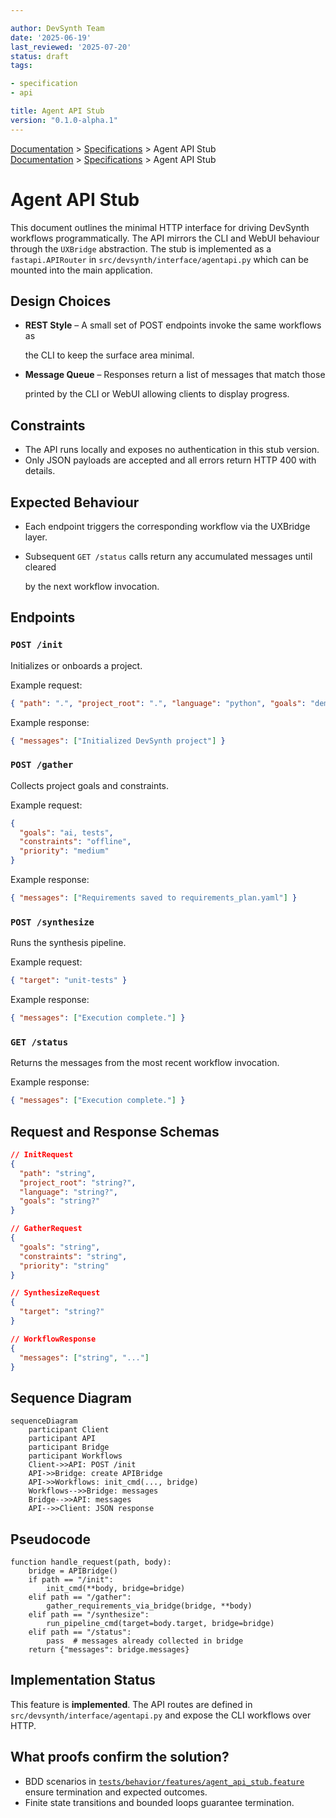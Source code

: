 ```yaml
---

author: DevSynth Team
date: '2025-06-19'
last_reviewed: '2025-07-20'
status: draft
tags:

- specification
- api

title: Agent API Stub
version: "0.1.0-alpha.1"
---
```

<div class="breadcrumbs">
<a href="../index.md">Documentation</a> &gt; <a href="index.md">Specifications</a> &gt; Agent API Stub
</div>

<div class="breadcrumbs">
<a href="../index.md">Documentation</a> &gt; <a href="index.md">Specifications</a> &gt; Agent API Stub
</div>

# Agent API Stub

This document outlines the minimal HTTP interface for driving DevSynth
workflows programmatically. The API mirrors the CLI and WebUI behaviour
through the `UXBridge` abstraction. The stub is implemented as a
`fastapi.APIRouter` in `src/devsynth/interface/agentapi.py` which can be
mounted into the main application.

## Design Choices

- **REST Style** – A small set of POST endpoints invoke the same workflows as

  the CLI to keep the surface area minimal.

- **Message Queue** – Responses return a list of messages that match those

  printed by the CLI or WebUI allowing clients to display progress.

## Constraints

- The API runs locally and exposes no authentication in this stub version.
- Only JSON payloads are accepted and all errors return HTTP 400 with details.


## Expected Behaviour

- Each endpoint triggers the corresponding workflow via the UXBridge layer.
- Subsequent `GET /status` calls return any accumulated messages until cleared

  by the next workflow invocation.

## Endpoints

### `POST /init`

Initializes or onboards a project.

Example request:

```json
{ "path": ".", "project_root": ".", "language": "python", "goals": "demo" }
```

Example response:

```json
{ "messages": ["Initialized DevSynth project"] }
```

### `POST /gather`

Collects project goals and constraints.

Example request:

```json
{
  "goals": "ai, tests",
  "constraints": "offline",
  "priority": "medium"
}
```

Example response:

```json
{ "messages": ["Requirements saved to requirements_plan.yaml"] }
```

### `POST /synthesize`

Runs the synthesis pipeline.

Example request:

```json
{ "target": "unit-tests" }
```

Example response:

```json
{ "messages": ["Execution complete."] }
```

### `GET /status`

Returns the messages from the most recent workflow invocation.

Example response:

```json
{ "messages": ["Execution complete."] }
```

## Request and Response Schemas

```json
// InitRequest
{
  "path": "string",
  "project_root": "string?",
  "language": "string?",
  "goals": "string?"
}
```

```json
// GatherRequest
{
  "goals": "string",
  "constraints": "string",
  "priority": "string"
}
```

```json
// SynthesizeRequest
{
  "target": "string?"
}
```

```json
// WorkflowResponse
{
  "messages": ["string", "..."]
}
```

## Sequence Diagram

<!-- Diagram: API initialization sequence -->

```mermaid
sequenceDiagram
    participant Client
    participant API
    participant Bridge
    participant Workflows
    Client->>API: POST /init
    API->>Bridge: create APIBridge
    API->>Workflows: init_cmd(..., bridge)
    Workflows-->>Bridge: messages
    Bridge-->>API: messages
    API-->>Client: JSON response
```

## Pseudocode

```pseudocode
function handle_request(path, body):
    bridge = APIBridge()
    if path == "/init":
        init_cmd(**body, bridge=bridge)
    elif path == "/gather":
        gather_requirements_via_bridge(bridge, **body)
    elif path == "/synthesize":
        run_pipeline_cmd(target=body.target, bridge=bridge)
    elif path == "/status":
        pass  # messages already collected in bridge
    return {"messages": bridge.messages}
```

## Implementation Status

This feature is **implemented**. The API routes are defined in `src/devsynth/interface/agentapi.py` and expose the CLI workflows over HTTP.

## What proofs confirm the solution?
- BDD scenarios in [`tests/behavior/features/agent_api_stub.feature`](../../tests/behavior/features/agent_api_stub.feature) ensure termination and expected outcomes.
- Finite state transitions and bounded loops guarantee termination.
